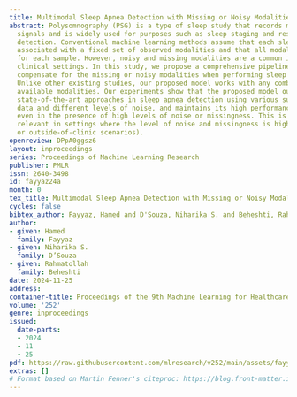 ```yaml
---
title: Multimodal Sleep Apnea Detection with Missing or Noisy Modalities
abstract: Polysomnography (PSG) is a type of sleep study that records multimodal physiological
  signals and is widely used for purposes such as sleep staging and respiratory event
  detection. Conventional machine learning methods assume that each sleep study is
  associated with a fixed set of observed modalities and that all modalities are available
  for each sample. However, noisy and missing modalities are a common issue in real-world
  clinical settings. In this study, we propose a comprehensive pipeline aiming to
  compensate for the missing or noisy modalities when performing sleep apnea detection.
  Unlike other existing studies, our proposed model works with any combination of
  available modalities. Our experiments show that the proposed model outperforms other
  state-of-the-art approaches in sleep apnea detection using various subsets of available
  data and different levels of noise, and maintains its high performance (AUROC$>$0.9)
  even in the presence of high levels of noise or missingness. This is especially
  relevant in settings where the level of noise and missingness is high (such as pediatric
  or outside-of-clinic scenarios).
openreview: DPpA0ggsz6
layout: inproceedings
series: Proceedings of Machine Learning Research
publisher: PMLR
issn: 2640-3498
id: fayyaz24a
month: 0
tex_title: Multimodal Sleep Apnea Detection with Missing or Noisy Modalities
cycles: false
bibtex_author: Fayyaz, Hamed and D'Souza, Niharika S. and Beheshti, Rahmatollah
author:
- given: Hamed
  family: Fayyaz
- given: Niharika S.
  family: D’Souza
- given: Rahmatollah
  family: Beheshti
date: 2024-11-25
address:
container-title: Proceedings of the 9th Machine Learning for Healthcare Conference
volume: '252'
genre: inproceedings
issued:
  date-parts:
  - 2024
  - 11
  - 25
pdf: https://raw.githubusercontent.com/mlresearch/v252/main/assets/fayyaz24a/fayyaz24a.pdf
extras: []
# Format based on Martin Fenner's citeproc: https://blog.front-matter.io/posts/citeproc-yaml-for-bibliographies/
---
```

